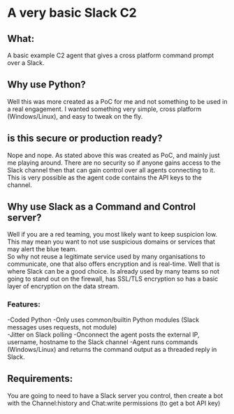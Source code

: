 # A very basic Slack C2 

## What:
A basic example C2 agent that gives a cross platform command prompt over a Slack.

## Why use Python?
Well this was more created as a PoC for me and not something to be used in a real engagement. 
I wanted something very simple, cross platform (Windows/Linux), and easy to tweak on the fly. 

## is this secure or production ready?
Nope and nope. 
As stated above this was created as PoC, and mainly just me playing around. There are no security so if anyone gains access to the Slack channel then that can gain control over all agents connecting to it. This is very possible as the agent code contains the API keys to the channel. 

## Why use Slack as a Command and Control server? 
Well if you are a red teaming, you most likely want to keep suspicion low. This may mean you want to not use suspicious  domains or services that may alert the blue team.  
So why not reuse a legitimate service used by many organisations to communicate, one that also offers encryption and is real-time. 
Well that is where Slack can be a good choice. Is already used by many teams so not going to stand out on the firewall, has SSL/TLS encryption so has a basic layer of encryption on the data stream.

### Features:
-Coded Python
-Only uses common/builtin Python modules (Slack messages uses requests, not module)   
-Jitter on Slack polling
-Onconnect the agent posts the external IP, username, hostname to the Slack channel
-Agent runs commands (Windows/Linux) and returns the command output as a threaded reply in Slack.   

## Requirements:
You are going to need to have a Slack server you control, then create a bot with the Channel:history and Chat:write permissions (to get a bot API key)
